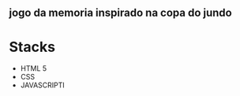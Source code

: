 ## jogo da memoria inspirado na copa do jundo


# Stacks

<ul>
<li>HTML 5</li>
<li>CSS</li>
<li>JAVASCRIPTI</li>
<ul>

